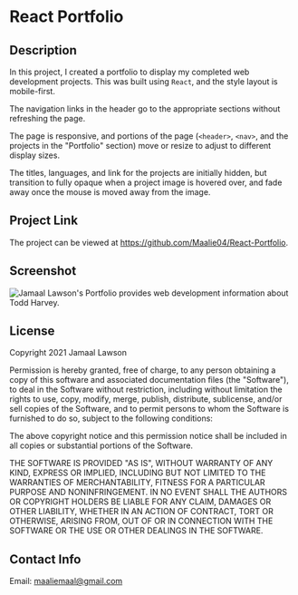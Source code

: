# React Portfolio

## Description
In this project, I created a portfolio to display my completed web development projects. This was built using ```React```, and the style layout is mobile-first.

The navigation links in the header go to the appropriate sections without refreshing the page.

The page is responsive, and portions of the page (```<header>```, ```<nav>```, and the projects in the "Portfolio" section) move or resize to adjust to different display sizes.

The titles, languages, and link for the projects are initially hidden, but transition to fully opaque when a project image is hovered over, and fade away once the mouse is moved away from the image.

## Project Link
The project can be viewed at <https://github.com/Maalie04/React-Portfolio>.

## Screenshot
![Jamaal Lawson's Portfolio provides web development information about Todd Harvey.](./src/images/react-portfolio.png)

## License
Copyright 2021 Jamaal Lawson

Permission is hereby granted, free of charge, to any person obtaining a copy of this software and associated documentation files (the "Software"), to deal in the Software without restriction, including without limitation the rights to use, copy, modify, merge, publish, distribute, sublicense, and/or sell copies of the Software, and to permit persons to whom the Software is furnished to do so, subject to the following conditions:

The above copyright notice and this permission notice shall be included in all copies or substantial portions of the Software.

THE SOFTWARE IS PROVIDED "AS IS", WITHOUT WARRANTY OF ANY KIND, EXPRESS OR IMPLIED, INCLUDING BUT NOT LIMITED TO THE WARRANTIES OF MERCHANTABILITY, FITNESS FOR A PARTICULAR PURPOSE AND NONINFRINGEMENT. IN NO EVENT SHALL THE AUTHORS OR COPYRIGHT HOLDERS BE LIABLE FOR ANY CLAIM, DAMAGES OR OTHER LIABILITY, WHETHER IN AN ACTION OF CONTRACT, TORT OR OTHERWISE, ARISING FROM, OUT OF OR IN CONNECTION WITH THE SOFTWARE OR THE USE OR OTHER DEALINGS IN THE SOFTWARE.

## Contact Info
Email: maaliemaal@gmail.com